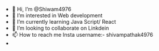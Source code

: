 - 👋 Hi, I’m @Shiwam4976
- 👀 I’m interested in Web development
- 🌱 I’m currently learning Java Script/ React
- 💞️ I’m looking to collaborate on Linkdein
- 📫 How to reach me Insta username:- shivampathak4976
- 
